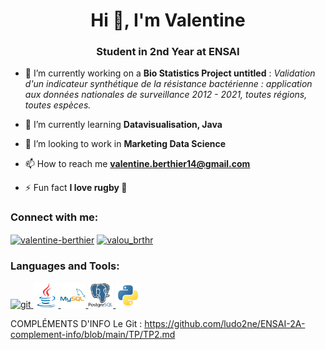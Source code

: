 <h1 align="center">Hi 👋, I'm Valentine</h1>
<h3 align="center">Student in 2nd Year at ENSAI</h3>

- 🔭 I’m currently working on a **Bio Statistics Project untitled** : *Validation d'un indicateur synthétique de la résistance bactérienne : application aux données nationales de surveillance 2012 - 2021, toutes régions, toutes espèces.*

- 🌱 I’m currently learning **Datavisualisation, Java**

- 👯 I’m looking to work in **Marketing Data Science**

- 📫 How to reach me **valentine.berthier14@gmail.com**

- ⚡ Fun fact **I love rugby 🏉**

<h3 align="left">Connect with me:</h3>
<p align="left">
<a href="https://linkedin.com/in/valentine-berthier" target="blank"><img align="center" src="https://raw.githubusercontent.com/rahuldkjain/github-profile-readme-generator/master/src/images/icons/Social/linked-in-alt.svg" alt="valentine-berthier" height="30" width="40" /></a>
<a href="https://instagram.com/valou_brthr" target="blank"><img align="center" src="https://raw.githubusercontent.com/rahuldkjain/github-profile-readme-generator/master/src/images/icons/Social/instagram.svg" alt="valou_brthr" height="30" width="40" /></a>
</p>

<h3 align="left">Languages and Tools:</h3>
<p align="left"> <a href="https://git-scm.com/" target="_blank" rel="noreferrer"> <img src="https://www.vectorlogo.zone/logos/git-scm/git-scm-icon.svg" alt="git" width="40" height="40"/> </a> <a href="https://www.java.com" target="_blank" rel="noreferrer"> <img src="https://raw.githubusercontent.com/devicons/devicon/master/icons/java/java-original.svg" alt="java" width="40" height="40"/> </a> <a href="https://www.mysql.com/" target="_blank" rel="noreferrer"> <img src="https://raw.githubusercontent.com/devicons/devicon/master/icons/mysql/mysql-original-wordmark.svg" alt="mysql" width="40" height="40"/> </a> <a href="https://www.postgresql.org" target="_blank" rel="noreferrer"> <img src="https://raw.githubusercontent.com/devicons/devicon/master/icons/postgresql/postgresql-original-wordmark.svg" alt="postgresql" width="40" height="40"/> </a> <a href="https://www.python.org" target="_blank" rel="noreferrer"> <img src="https://raw.githubusercontent.com/devicons/devicon/master/icons/python/python-original.svg" alt="python" width="40" height="40"/> </a> </p>


COMPLÉMENTS D'INFO 
Le Git : https://github.com/ludo2ne/ENSAI-2A-complement-info/blob/main/TP/TP2.md
